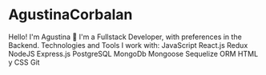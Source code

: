 # AgustinaCorbalan
Hello! I'm Agustina 👋
I'm a Fullstack Developer, with preferences in the Backend.
Technologies and Tools I work with:
JavaScript
React.js
Redux
NodeJS
Express.js
PostgreSQL
MongoDb
Mongoose
Sequelize ORM
HTML y CSS
Git

